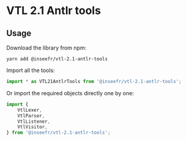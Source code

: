 # VTL 2.1 Antlr tools

## Usage

Download the library from npm:

```
yarn add @inseefr/vtl-2.1-antlr-tools
```

Import all the tools:

```js
import * as VTL21AntlrTools from '@inseefr/vtl-2.1-antlr-tools';
```

Or import the required objects directly one by one:

```js
import {
	VtlLexer,
	VtlParser,
	VtlListener,
	VtlVisitor,
} from '@inseefr/vtl-2.1-antlr-tools';
```
